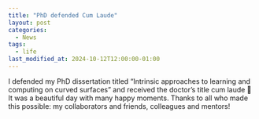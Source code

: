 ```yaml
---
title: "PhD defended Cum Laude"
layout: post
categories:
  - News
tags:
  - life
last_modified_at: 2024-10-12T12:00:00-01:00
---
```

I defended my PhD dissertation titled “Intrinsic approaches to learning and computing on curved surfaces” and received the doctor’s title cum laude 🎉 It was a beautiful day with many happy moments. Thanks to all who made this possible: my collaborators and friends, colleagues and mentors!